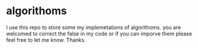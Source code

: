 # algorithoms
I use this repo to store some my implemetations of algorithoms. you are welcomed to correct the false in my code or if you can imporve them please feel free to let me know. Thanks.
